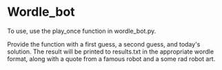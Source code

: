 # Wordle_bot


To use, use the play_once function in wordle_bot.py.

Provide the function with a first guess, a second guess, and today's solution. The result will be printed to results.txt in the appropriate wordle format, along with a quote from a famous robot and a some rad robot art.
